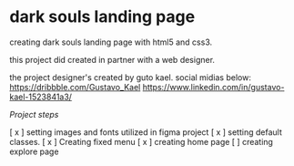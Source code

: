 # dark souls landing page

creating dark souls landing page with html5 and css3.

this project did created in partner with a web designer.

the project designer's created by guto kael. social midias below:
https://dribbble.com/Gustavo_Kael
https://www.linkedin.com/in/gustavo-kael-1523841a3/

_Project steps_

[ x ] setting images and fonts utilized in figma project
[ x ] setting default classes.
[ x ] Creating fixed menu
[ x ] creating home page
[ ] creating explore page
